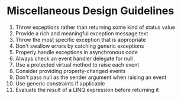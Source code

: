 # Miscellaneous Design Guidelines
1. Throw exceptions rather than returning some kind of status value
2. Provide a rich and meaningful exception message text
3. Throw the most specific exception that is appropriate
4. Don't swallow errors by catching generic exceptions
5. Properly handle exceptions in asynchronous code
6. Always check an event handler delegate for null
7. Use a protected virtual method to raise each event
8. Consider providing property-changed events
9. Don't pass null as the sender argument when raising an event
10. Use generic constraints if applicable
11. Evaluate the result of a LINQ expression before returning it